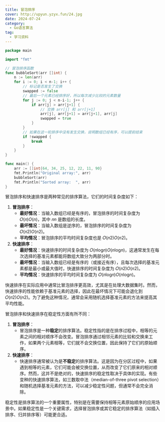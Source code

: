```yaml
---
title: 冒泡排序
cover: http://upyun.yzyx.fun/24.jpg
date: 2024-07-24
category:
  - Go语言算法
tag:
  - 学习资料
---
```


<!-- more -->

```go
package main

import "fmt"

// 冒泡排序函数
func bubbleSort(arr []int) {
    n := len(arr)
    for i := 0; i < n-1; i++ {
        // 标记是否发生了交换
        swapped := false
        // 最后一个元素已经排序好，所以每次减少比较的元素数量
        for j := 0; j < n-i-1; j++ {
            if arr[j] > arr[j+1] {
                // 交换 arr[j] 和 arr[j+1]
                arr[j], arr[j+1] = arr[j+1], arr[j]
                swapped = true
            }
        }
        // 如果在这一轮排序中没有发生交换，说明数组已经有序，可以提前结束
        if !swapped {
            break
        }
    }
}

func main() {
    arr := []int{64, 34, 25, 12, 22, 11, 90}
    fmt.Println("Original array:", arr)
    bubbleSort(arr)
    fmt.Println("Sorted array:  ", arr)
}
```

冒泡排序和快速排序是两种常见的排序算法，它们的时间复杂度如下：

1. **冒泡排序**：
   - **最好情况**：当输入数组已经是有序的，冒泡排序的时间复杂度为 𝑂(𝑛)*O*(*n*)，其中 𝑛*n* 是数组的长度。
   - **最坏情况**：当输入数组是逆序的，冒泡排序的时间复杂度为 𝑂(𝑛2)*O*(*n*2)。
   - **平均情况**：冒泡排序的平均时间复杂度也是 𝑂(𝑛2)*O*(*n*2)。
2. **快速排序**：
   - **最好情况**：快速排序的时间复杂度为 𝑂(𝑛log⁡𝑛)*O*(*n*log*n*)，这通常发生在每次选择的基准元素都能将数组大致分为两部分时。
   - **最坏情况**：当输入数组已经是有序的（或接近有序），且每次选择的基准元素都是最小或最大值时，快速排序的时间复杂度为 𝑂(𝑛2)*O*(*n*2)。
   - **平均情况**：快速排序的平均时间复杂度为 𝑂(𝑛log⁡𝑛)*O*(*n*log*n*)。

快速排序在实际应用中通常比冒泡排序更高效，尤其是在处理大数据集时。然而，快速排序的性能依赖于基准元素的选择，因此在最坏情况下可能会退化到 𝑂(𝑛2)*O*(*n*2)。为了避免这种情况，通常会采用随机选择基准元素的方法来提高其平均性能。



冒泡排序和快速排序在稳定性方面有所不同：

1. **冒泡排序**：
   - 冒泡排序是一种**稳定**的排序算法。稳定性指的是在排序过程中，相等的元素之间的相对顺序不会改变。冒泡排序通过相邻元素的比较和交换来工作，如果两个元素相等，它们就不会交换位置，因此保持了它们的原始顺序。
2. **快速排序**：
   - 快速排序通常被认为是**不稳定**的排序算法。这是因为在分区过程中，如果遇到相等的元素，它们可能会被交换位置，从而改变了它们原来的相对顺序。然而，这并不是绝对的，快速排序的稳定性取决于具体的实现。有些变种的快速排序算法，如三数取中法（median-of-three pivot selection）和随机选择基准元素的方法，可以减少稳定性问题，但通常不会完全消除。

稳定性是排序算法的一个重要属性，特别是在需要保持相等元素原始顺序的应用场景中。如果稳定性是一个关键需求，选择冒泡排序或其它稳定的排序算法（如插入排序、归并排序等）可能更合适。
